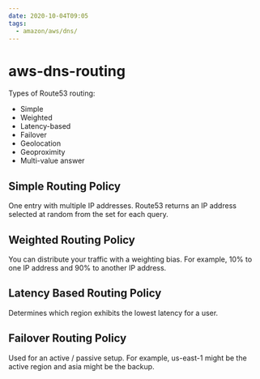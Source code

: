 ```yaml
---
date: 2020-10-04T09:05
tags:
  - amazon/aws/dns/
---
```


# aws-dns-routing

Types of Route53 routing:
* Simple 
* Weighted
* Latency-based
* Failover
* Geolocation
* Geoproximity 
* Multi-value answer

## Simple Routing Policy

One entry with multiple IP addresses. Route53 returns an IP address selected at random from the set for each query.

## Weighted Routing Policy

You can distribute your traffic with a weighting bias. For example, 10% to one IP address and 90% to another IP address.

## Latency Based Routing Policy

Determines which region exhibits the lowest latency for a user.

## Failover Routing Policy

Used for an active / passive setup. For example,
us-east-1 might be the active region and asia might be the backup.



